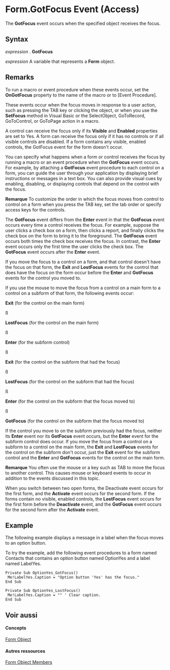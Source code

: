 
# Form.GotFocus Event (Access)

The  **GotFocus** event occurs when the specified object receives the focus.
 


## Syntax

*expression* . **GotFocus**
 

 
*expression* A variable that represents a **Form** object.
 

 

## Remarks

To run a macro or event procedure when these events occur, set the  **OnGotFocus** property to the name of the macro or to [Event Procedure].
 

 
These events occur when the focus moves in response to a user action, such as pressing the TAB key or clicking the object, or when you use the  **SetFocus** method in Visual Basic or the SelectObject, GoToRecord, GoToControl, or GoToPage action in a macro.
 

 
A control can receive the focus only if its  **Visible** and **Enabled** properties are set to Yes. A form can receive the focus only if it has no controls or if all visible controls are disabled. If a form contains any visible, enabled controls, the GotFocus event for the form doesn't occur.
 

 
You can specify what happens when a form or control receives the focus by running a macro or an event procedure when the  **GotFocus** event occurs. For example, by attaching a **GotFocus** event procedure to each control on a form, you can guide the user through your application by displaying brief instructions or messages in a text box. You can also provide visual cues by enabling, disabling, or displaying controls that depend on the control with the focus.
 

 

 **Remarque**  To customize the order in which the focus moves from control to control on a form when you press the TAB key, set the tab order or specify access keys for the controls.
 

The  **GotFocus** event differs from the **Enter** event in that the **GotFocus** event occurs every time a control receives the focus. For example, suppose the user clicks a check box on a form, then clicks a report, and finally clicks the check box on the form to bring it to the foreground. The **GotFocus** event occurs both times the check box receives the focus. In contrast, the **Enter** event occurs only the first time the user clicks the check box. The **GotFocus** event occurs after the **Enter** event.
 

 
If you move the focus to a control on a form, and that control doesn't have the focus on that form, the  **Exit** and **LostFocus** events for the control that does have the focus on the form occur before the **Enter** and **GotFocus** events for the control you moved to.
 

 
If you use the mouse to move the focus from a control on a main form to a control on a subform of that form, the following events occur:
 

 
 **Exit** (for the control on the main form)
 

 
ß
 

 
 **LostFocus** (for the control on the main form)
 

 
ß
 

 
 **Enter** (for the subform control)
 

 
ß
 

 
 **Exit** (for the control on the subform that had the focus)
 

 
ß
 

 
 **LostFocus** (for the control on the subform that had the focus)
 

 
ß
 

 
 **Enter** (for the control on the subform that the focus moved to)
 

 
ß
 

 
 **GotFocus** (for the control on the subform that the focus moved to)
 

 
If the control you move to on the subform previously had the focus, neither its  **Enter** event nor its **GotFocus** event occurs, but the **Enter** event for the subform control does occur. If you move the focus from a control on a subform to a control on the main form, the **Exit** and **LostFocus** events for the control on the subform don't occur, just the **Exit** event for the subform control and the **Enter** and **GotFocus** events for the control on the main form.
 

 

 **Remarque**  You often use the mouse or a key such as TAB to move the focus to another control. This causes mouse or keyboard events to occur in addition to the events discussed in this topic.
 

When you switch between two open forms, the Deactivate event occurs for the first form, and the  **Activate** event occurs for the second form. If the forms contain no visible, enabled controls, the **LostFocus** event occurs for the first form before the **Deactivate** event, and the **GotFocus** event occurs for the second form after the **Activate** event.
 

 

## Example

The following example displays a message in a label when the focus moves to an option button.
 

 
To try the example, add the following event procedures to a form named Contacts that contains an option button named OptionYes and a label named LabelYes.
 

 



```
Private Sub OptionYes_GotFocus() 
 Me!LabelYes.Caption = "Option button 'Yes' has the focus." 
End Sub 
 
Private Sub OptionYes_LostFocus() 
 Me!LabelYes.Caption = "" ' Clear caption. 
End Sub
```


## Voir aussi


#### Concepts


 
[Form Object](72ef9219-142b-b690-b696-3eba9a5d4522.md)
#### Autres ressources


 
[Form Object Members](http://msdn.microsoft.com/library/e1976b58-28ca-8f76-cdf3-6732cb06ce6c%28Office.15%29.aspx)
